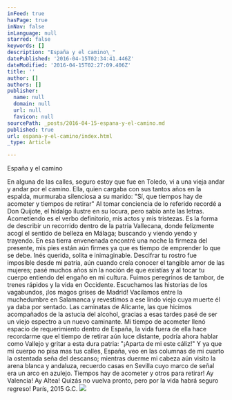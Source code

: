 ```yaml
---
inFeed: true
hasPage: true
inNav: false
inLanguage: null
starred: false
keywords: []
description: "España y el camino\_"
datePublished: '2016-04-15T02:34:41.446Z'
dateModified: '2016-04-15T02:27:09.406Z'
title: ''
author: []
authors: []
publisher:
  name: null
  domain: null
  url: null
  favicon: null
sourcePath: _posts/2016-04-15-espana-y-el-camino.md
published: true
url: espana-y-el-camino/index.html
_type: Article

---
```

España y el camino 

En alguna de las calles, seguro estoy que fue en Toledo,
vi a una vieja andar y andar por el camino.
Ella, quien cargaba con sus tantos años en la espalda,
murmuraba silenciosa a su marido:
"Sí, que tiempos hay de acometer y tiempos de retirar"
Al tomar conciencia de lo referido recordé a Don Quijote,
el hidalgo ilustre en su locura, pero sabio ante las letras.
Acometiendo es el verbo definitorio, mis actos y mis tristezas.
Es la forma de describir un recorrido dentro de la patria Vallecana,
donde felizmente acogí el sentido de belleza en Málaga;
buscando y viendo
yendo y trayendo.
En esa tierra envenenada encontré una noche la firmeza del presente,
mis pies están aún firmes ya que es tiempo de emprender lo que se debe.
Inés querida, solita e inimaginable.
Descifrar tu rostro fue imposible desde mi patria,
aún cuando creía conocer el tangible amor de las mujeres;
pasé muchos años sin la noción de que existías
y al tocar tu cuerpo entiendo del engaño en mi cultura.
Fuimos peregrinos de tambor, de trenes rápidos y la vida en Occidente.
Escuchamos las historias de los vagabundos, ¡los magos grises de Madrid!
Vacilamos entre la muchedumbre en Salamanca y revestimos a ese lindo viejo
cuya muerte él ya daba por sentado.
Las caminatas de Alicante, las que hicimos acompañados de la astucia del alcohol,
gracias a esas tardes pasé de ser un viejo espectro a un nuevo caminante.
Mi tiempo de acometer llenó espacio de requerimiento dentro de España,
la vida fuera de ella hace recordarme que el tiempo de retirar aún luce distante,
podría ahora hablar como Vallejo y gritar a esta dura patria:
"¡Aparta de mi este cáliz!"
Y ya que mi cuerpo no pisa mas tus calles, España,
veo en las columnas de mi cuarto la ostentada seña del descanso;
mientras duerme mi cabeza aún visito la arena blanca y andaluza,
recuerdo casas en Sevilla cuyo marco de señal era un arco en azulejo.
Tiempos hay de acometer y otros para retirar!
Ay Valencia! Ay Altea!
Quizás no vuelva pronto, pero por la vida habrá seguro regreso!
París, 2015
G.C.
![](https://the-grid-user-content.s3-us-west-2.amazonaws.com/d80426ce-8416-402d-a28e-2334c0523944.jpg)